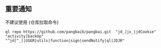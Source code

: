 ## 重要通知
不建议使用
{仓库拉取命令}
``` 
ql repo https://github.com/pangbai6/pangbai.git  "jd_|jx_|jdCookie" "activity|backUp" "^jd[^_]|USER|utils|function|sign|sendNotify|ql|JDJR"
```
